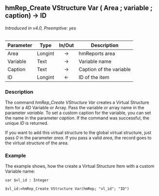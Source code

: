 ## hmRep_Create VStructure Var ( Area ; variable ; caption) → ID
###### Introduced in v4.0, Preemptive: yes

|Parameter|Type|In/Out|Description
|---|---|:---:|---
|Area|Longint|→|hmReports area
|Variable|Text|→|Variable name
|Caption|Text|→|Caption of the variable
|ID|Longint|←|ID of the item

### Description
The command *hmRep_Create VStructure Var* creates a Virtual Structure item for a 4D Variable or Array. Pass the variable or array name in the parameter *variable*. To set a custom caption for the variable, you can set the name in the parameter *caption*. If the command was successful, the unique *ID* is returned.

If you want to add this virtual structure to the global virtual structure, just pass *0* in the parameter *area*. If you pass a valid *area*, the record goes to the virtual structure of the area.

### Example
The example shows, how the create a Virtual Structure Item with a custom Variable name:

```4d
var $vl_id : Integer

$vl_id:=hmRep_Create VStructure Var(hmRep; "vl_id"; "ID")
```
